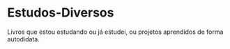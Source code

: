 # Estudos-Diversos
 Livros que estou estudando ou já estudei, ou projetos aprendidos de forma autodidata.
